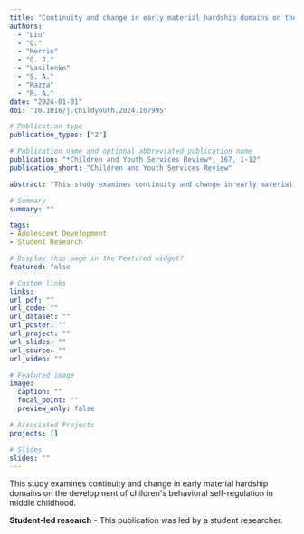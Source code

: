 ```yaml
---
title: "Continuity and change in early material hardship domains on the development of children's behavioral self-regulation in middle childhood (Student-led research)"
authors:
  - "Liu"
  - "Q."
  - "Merrin"
  - "G. J."
  - "Vasilenko"
  - "S. A."
  - "Razza"
  - "R. A."
date: "2024-01-01"
doi: "10.1016/j.childyouth.2024.107995"

# Publication type
publication_types: ["2"]

# Publication name and optional abbreviated publication name
publication: "*Children and Youth Services Review*, 167, 1-12"
publication_short: "Children and Youth Services Review"

abstract: "This study examines continuity and change in early material hardship domains on the development of children's behavioral self-regulation in middle childhood."

# Summary
summary: ""

tags:
- Adolescent Development
- Student Research

# Display this page in the Featured widget?
featured: false

# Custom links
links:
url_pdf: ""
url_code: ""
url_dataset: ""
url_poster: ""
url_project: ""
url_slides: ""
url_source: ""
url_video: ""

# Featured image
image:
  caption: ""
  focal_point: ""
  preview_only: false

# Associated Projects
projects: []

# Slides
slides: ""
---
```


This study examines continuity and change in early material hardship domains on the development of children's behavioral self-regulation in middle childhood.

**Student-led research** - This publication was led by a student researcher.
